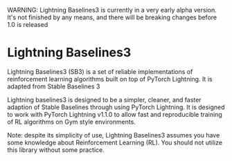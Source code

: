 WARNING: Lightning Baselines3 is currently in a very early alpha version. It's not finished by any means, and there will be breaking changes before 1.0 is released
# Lightning Baselines3

Lightning Baselines3 (SB3) is a set of reliable implementations of reinforcement learning algorithms built on top of PyTorch Lightning. It is adapted from Stable Baselines 3

Lightning baselines3 is designed to be a simpler, cleaner, and faster adaption of Stable Baselines through using PyTorch Lightning. It is designed to work with PyTorch Lightning v1.1.0 to allow fast and reproducible training of RL algorithms on Gym style environments.

Note: despite its simplicity of use, Lightning Baselines3 assumes you have some knowledge about Reinforcement Learning (RL). You should not utilize this library without some practice.
